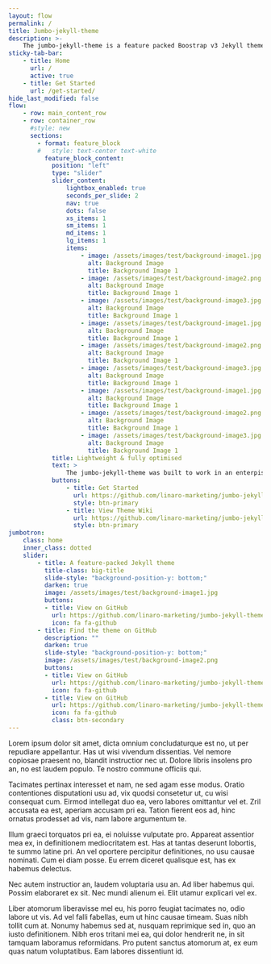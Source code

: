 ```yaml
---
layout: flow
permalink: /
title: Jumbo-jekyll-theme
description: >-
    The jumbo-jekyll-theme is a feature packed Boostrap v3 Jekyll theme for building static websites.
sticky-tab-bar:
    - title: Home
      url: /
      active: true
    - title: Get Started
      url: /get-started/
hide_last_modified: false
flow:
    - row: main_content_row
    - row: container_row
      #style: new
      sections:
        - format: feature_block
        #   style: text-center text-white
          feature_block_content:
            position: "left"
            type: "slider"
            slider_content:
                lightbox_enabled: true
                seconds_per_slide: 2
                nav: true
                dots: false
                xs_items: 1
                sm_items: 1
                md_items: 1
                lg_items: 1
                items:
                    - image: /assets/images/test/background-image1.jpg
                      alt: Background Image
                      title: Background Image 1
                    - image: /assets/images/test/background-image2.png
                      alt: Background Image
                      title: Background Image 1
                    - image: /assets/images/test/background-image3.jpg
                      alt: Background Image
                      title: Background Image 1
                    - image: /assets/images/test/background-image1.jpg
                      alt: Background Image
                      title: Background Image 1
                    - image: /assets/images/test/background-image2.png
                      alt: Background Image
                      title: Background Image 1
                    - image: /assets/images/test/background-image3.jpg
                      alt: Background Image
                      title: Background Image 1
                    - image: /assets/images/test/background-image1.jpg
                      alt: Background Image
                      title: Background Image 1
                    - image: /assets/images/test/background-image2.png
                      alt: Background Image
                      title: Background Image 1
                    - image: /assets/images/test/background-image3.jpg
                      alt: Background Image
                      title: Background Image 1
            title: Lightweight & fully optimised
            text: >
                The jumbo-jekyll-theme was built to work in an enterpise environment with a focus on speed.
            buttons:
                - title: Get Started
                  url: https://github.com/linaro-marketing/jumbo-jekyll-theme/wiki
                  style: btn-primary
                - title: View Theme Wiki
                  url: https://github.com/linaro-marketing/jumbo-jekyll-theme/wiki
                  style: btn-primary
jumbotron:
    class: home
    inner_class: dotted
    slider:
        - title: A feature-packed Jekyll theme
          title-class: big-title
          slide-style: "background-position-y: bottom;"
          darken: true
          image: /assets/images/test/background-image1.jpg
          buttons:
          - title: View on GitHub
            url: https://github.com/linaro-marketing/jumbo-jekyll-theme
            icon: fa fa-github
        - title: Find the theme on GitHub
          description: ""
          darken: true
          slide-style: "background-position-y: bottom;"
          image: /assets/images/test/background-image2.png
          buttons:
          - title: View on GitHub
            url: https://github.com/linaro-marketing/jumbo-jekyll-theme
            icon: fa fa-github
          - title: View on GitHub
            url: https://github.com/linaro-marketing/jumbo-jekyll-theme
            icon: fa fa-github
            class: btn-secondary
---
```

Lorem ipsum dolor sit amet, dicta omnium concludaturque est no, ut per repudiare appellantur. Has ut wisi vivendum dissentias. Vel nemore copiosae praesent no, blandit instructior nec ut. Dolore libris insolens pro an, no est laudem populo. Te nostro commune officiis qui.

Tacimates pertinax interesset et nam, ne sed agam esse modus. Oratio contentiones disputationi usu ad, vix quodsi consetetur ut, cu wisi consequat cum. Eirmod intellegat duo ea, vero labores omittantur vel et. Zril accusata ea est, aperiam accusam pri ea. Tation fierent eos ad, hinc ornatus prodesset ad vis, nam labore argumentum te.

Illum graeci torquatos pri ea, ei noluisse vulputate pro. Appareat assentior mea ex, in definitionem mediocritatem est. Has at tantas deserunt lobortis, te summo latine pri. An vel oportere percipitur definitiones, no usu causae nominati. Cum ei diam posse. Eu errem diceret qualisque est, has ex habemus delectus.

Nec autem instructior an, laudem voluptaria usu an. Ad liber habemus qui. Possim elaboraret ex sit. Nec mundi alienum ei. Elit utamur explicari vel ex.

Liber atomorum liberavisse mel eu, his porro feugiat tacimates no, odio labore ut vis. Ad vel falli fabellas, eum ut hinc causae timeam. Suas nibh tollit cum at. Nonumy habemus sed at, nusquam reprimique sed in, quo an iusto definitionem. Nibh eros tritani mei ea, qui dolor hendrerit ne, in sit tamquam laboramus reformidans. Pro putent sanctus atomorum at, ex eum quas natum voluptatibus. Eam labores dissentiunt id.
